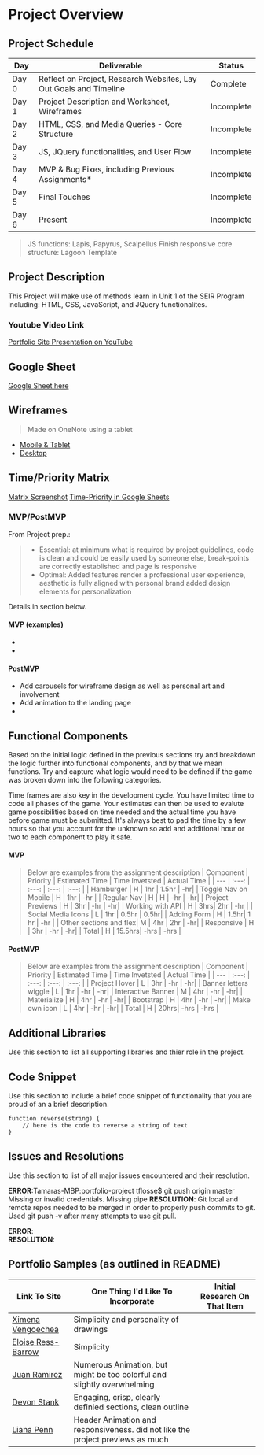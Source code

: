 # Project Overview

## Project Schedule

|  Day | Deliverable | Status
|---|---| ---|
|Day 0| Reflect on Project, Research Websites, Lay Out Goals and Timeline | Complete
|Day 1| Project Description and Worksheet, Wireframes | Incomplete
|Day 2| HTML, CSS, and Media Queries - Core Structure | Incomplete
|Day 3| JS, JQuery functionalities, and User Flow | Incomplete
|Day 4| MVP & Bug Fixes, including Previous Assignments* | Incomplete
|Day 5| Final Touches | Incomplete
|Day 6| Present | Incomplete

> JS functions: Lapis, Papyrus, Scalpellus
> Finish responsive core structure: Lagoon Template

## Project Description

This Project will make use of methods learn in Unit 1 of the SEIR Program including: HTML, CSS, JavaScript, and JQuery functionalites.

### Youtube Video Link

[Portfolio Site Presentation on YouTube](https://youtu.be/S67C3_wJcg0)

## Google Sheet

[Google Sheet here](https://docs.google.com/spreadsheets/d/1BV9CpblVwe2Lvw4hPV3sp_p-BhjwsQexZS4lm3-Xss8/edit#gid=0) 

## Wireframes

> Made on OneNote using a tablet

- [Mobile & Tablet](https://i.imgur.com/IgcLYEN.png) 
- [Desktop](https://i.imgur.com/NfEBDvx.png)


## Time/Priority Matrix 

[Matrix Screenshot](https://i.imgur.com/XZjn6Xr.png)
[Time-Priority in Google Sheets](https://docs.google.com/spreadsheets/d/1pwvUx73R0Y0-yDb0-0J7X0Ms6VVPs93I9sQJmoaBO4o/edit#gid=0)


### MVP/PostMVP

From Project prep.:
>   - Essential: at minimum what is required by project guidelines, 
>        code is clean and could be easily used by someone else,
>       break-points are correctly established and page is responsive
>    - Optimal: Added features render a professional user experience,
>       aesthetic is fully aligned with personal brand
>       added design elements for personalization

Details in section below.

#### MVP (examples)

-
-

#### PostMVP 

- Add carousels for wireframe design as well as personal art and involvement
- Add animation to the landing page
- 

## Functional Components

Based on the initial logic defined in the previous sections try and breakdown the logic further into functional components, and by that we mean functions.  Try and capture what logic would need to be defined if the game was broken down into the following categories.

Time frames are also key in the development cycle.  You have limited time to code all phases of the game.  Your estimates can then be used to evalute game possibilities based on time needed and the actual time you have before game must be submitted. It's always best to pad the time by a few hours so that you account for the unknown so add and additional hour or two to each component to play it safe.

#### MVP

>Below are examples from the assignment description
| Component | Priority | Estimated Time | Time Invetsted | Actual Time |
| --- | :---: |  :---: | :---: | :---: |
| Hamburger | H | 1hr | 1.5hr | -hr|
| Toggle Nav on Mobile | H | 1hr | -hr |
| Regular Nav | H | H | -hr | -hr|
| Project Previews | H | 3hr | -hr | -hr|
| Working with API | H | 3hrs| 2hr | -hr |
| Social Media Icons | L | 1hr | 0.5hr | 0.5hr|
| Adding Form | H | 1.5hr| 1 hr | -hr |
| Other sections and flex| M | 4hr | 2hr | -hr|
| Responsive | H | 3hr | -hr | -hr|
| Total | H | 15.5hrs| -hrs | -hrs |

#### PostMVP

>Below are examples from the assignment description
| Component | Priority | Estimated Time | Time Invetsted | Actual Time |
| --- | :---: |  :---: | :---: | :---: |
| Project Hover | L | 3hr | -hr | -hr|
| Banner letters wiggle | L | 1hr | -hr | -hr|
| Interactive Banner | M | 4hr | -hr | -hr|
| Materialize | H | 4hr | -hr | -hr|
| Bootstrap | H | 4hr | -hr | -hr|
| Make own icon | L | 4hr | -hr | -hr|
| Total | H | 20hrs| -hrs | -hrs |

## Additional Libraries
 Use this section to list all supporting libraries and thier role in the project. 

## Code Snippet

Use this section to include a brief code snippet of functionality that you are proud of an a brief description.  

```
function reverse(string) {
	// here is the code to reverse a string of text
}
```

## Issues and Resolutions
 Use this section to list of all major issues encountered and their resolution.

**ERROR**:Tamaras-MBP:portfolio-project tflosse$ git push origin master
Missing or invalid credentials.
Missing pipe
**RESOLUTION**: Git local and remote repos needed to be merged in order to properly push commits to git. Used git push -v after many attempts to use git pull.

**ERROR**:                               
**RESOLUTION**: 

## Portfolio Samples (as outlined in README)

Link To Site  | One Thing I'd Like To Incorporate | Initial Research On That Item
| ------------- | ------------- | ------------- |
| [Ximena Vengoechea](http://www.ximenavengoechea.com/) | Simplicity and personality of drawings |
| [Eloise Ress-Barrow](http://eloise-ress-barrow.surge.sh/index.html) | Simplicity |
| [Juan Ramirez](https://whoisjuan.me/) | Numerous Animation, but might be too colorful and slightly overwhelming |
| [Devon Stank](https://www.devonstank.com/) | Engaging, crisp, clearly definied sections, clean outline |
| [Liana Penn](https://www.lianapenn.com/) | Header Animation and responsiveness. did not like the project previews as much|